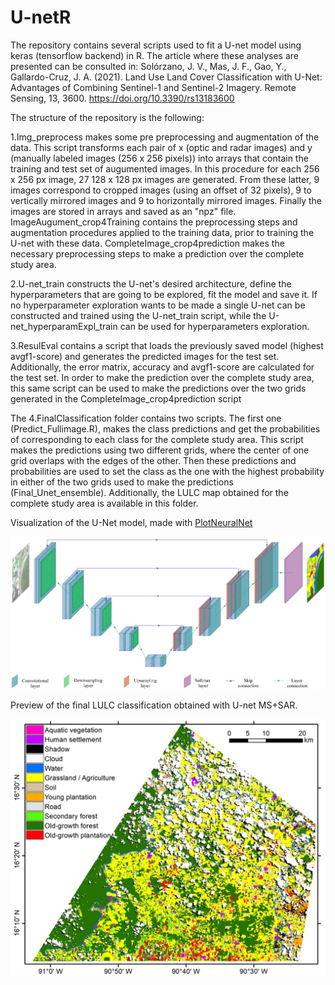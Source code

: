 # U-netR

The repository contains several scripts used to fit a U-net model using keras (tensorflow backend) in R. The article where these analyses are presented can be consulted in: Solórzano, J. V., Mas, J. F., Gao, Y., Gallardo-Cruz, J. A. (2021). Land Use Land Cover Classification with U-Net: Advantages of Combining Sentinel-1 and Sentinel-2 Imagery. Remote Sensing, 13, 3600. https://doi.org/10.3390/rs13183600

The structure of the repository is the following:

1.Img_preprocess makes some pre preprocessing and augmentation of the data. This script transforms each pair of x (optic and radar images) and y (manually labeled images (256 x 256 pixels)) into arrays that contain the training and test set of augumented images. In this procedure for each 256 x 256 px image, 27 128 x 128 px images are generated. From these latter, 9 images correspond to cropped images (using an offset of 32 pixels), 9 to vertically mirrored images and 9 to horizontally mirrored images. Finally the images are stored in arrays and saved as an "npz" file. ImageAugument_crop4Training contains the preprocessing steps and augmentation procedures applied to the training data, prior to training the U-net with these data. CompleteImage_crop4prediction makes the necessary preprocessing steps to make a prediction over the complete study area.

2.U-net_train constructs the U-net's desired architecture, define the hyperparameters that are going to be explored, fit the model and save it. If no hyperparameter exploration wants to be made a single U-net can be constructed and trained using the U-net_train script, while the U-net_hyperparamExpl_train can be used for hyperparameters exploration.

3.ResulEval contains a script that loads the previously saved model (highest avgf1-score) and generates the predicted images for the test set. Additionally, the error matrix, accuracy and avgf1-score are calculated for the test set. In order to make the prediction over the complete study area, this same script can be used to make the predictions over the two grids generated in the CompleteImage_crop4prediction script

The 4.FinalClassification folder contains two scripts. The first one (Predict_Fullimage.R), makes the class predictions and get the probabilities of corresponding to each class for the complete study area. This script makes the predictions using two different grids, where the center of one grid overlaps with the edges of the other. Then these predictions and probabilities are used to set the class as the one with the highest probability in either of the two grids used to make the predictions (Final_Unet_ensemble). Additionally, the LULC map obtained for the complete study area is available in this folder.

Visualization of the U-Net model, made with [PlotNeuralNet](https://github.com/HarisIqbal88/PlotNeuralNet)

![U-net LULC](/4.FinalClassification/unet2d.jpg?raw=true "U-net diagram")

Preview of the final LULC classification obtained with U-net MS+SAR.

![U-net LULC](/4.FinalClassification/preview.png?raw=true "LULC classification")
